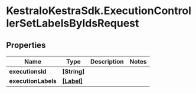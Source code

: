 # KestraIoKestraSdk.ExecutionControllerSetLabelsByIdsRequest

## Properties

Name | Type | Description | Notes
------------ | ------------- | ------------- | -------------
**executionsId** | **[String]** |  | 
**executionLabels** | [**[Label]**](Label.md) |  | 


